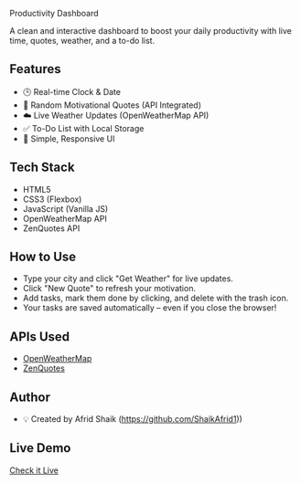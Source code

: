 Productivity Dashboard

A clean and interactive dashboard to boost your daily productivity with live time, quotes, weather, and a to-do list.

##  Features

- 🕒 Real-time Clock & Date
- 💬 Random Motivational Quotes (API Integrated)
- ☁️ Live Weather Updates (OpenWeatherMap API)
- ✅ To-Do List with Local Storage
- 🎯 Simple, Responsive UI

## Tech Stack

- HTML5
- CSS3 (Flexbox)
- JavaScript (Vanilla JS)
- OpenWeatherMap API
- ZenQuotes API

##  How to Use

- Type your city and click "Get Weather" for live updates.
- Click "New Quote" to refresh your motivation.
- Add tasks, mark them done by clicking, and delete with the trash icon.
- Your tasks are saved automatically – even if you close the browser!

##  APIs Used

- [OpenWeatherMap](https://openweathermap.org/api)
- [ZenQuotes](https://zenquotes.io/)

## Author

- 💡 Created by Afrid Shaik (https://github.com/ShaikAfrid1))

##  Live Demo

[Check it Live](https://shaikafrid1.github.io/Productivity-Dashboard/)



